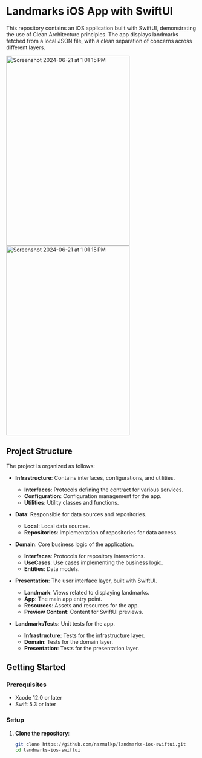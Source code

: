 # Landmarks iOS App with SwiftUI

This repository contains an iOS application built with SwiftUI, demonstrating the use of Clean Architecture principles. The app displays landmarks fetched from a local JSON file, with a clean separation of concerns across different layers.

<img width="326" height="500" alt="Screenshot 2024-06-21 at 1 01 15 PM" src="https://github.com/nazmulkp/landmarks-ios-swiftui/assets/8841075/ce49c787-45e6-4458-b905-30833b7ed385">

<img width="326" height="500" alt="Screenshot 2024-06-21 at 1 01 15 PM" src="https://github.com/nazmulkp/landmarks-ios-swiftui/assets/8841075/8b845168-e338-461d-9372-bf1b35f9bdcc">



## Project Structure

The project is organized as follows:

- **Infrastructure**: Contains interfaces, configurations, and utilities.
  - **Interfaces**: Protocols defining the contract for various services.
  - **Configuration**: Configuration management for the app.
  - **Utilities**: Utility classes and functions.

- **Data**: Responsible for data sources and repositories.
  - **Local**: Local data sources.
  - **Repositories**: Implementation of repositories for data access.

- **Domain**: Core business logic of the application.
  - **Interfaces**: Protocols for repository interactions.
  - **UseCases**: Use cases implementing the business logic.
  - **Entities**: Data models.

- **Presentation**: The user interface layer, built with SwiftUI.
  - **Landmark**: Views related to displaying landmarks.
  - **App**: The main app entry point.
  - **Resources**: Assets and resources for the app.
  - **Preview Content**: Content for SwiftUI previews.

- **LandmarksTests**: Unit tests for the app.
  - **Infrastructure**: Tests for the infrastructure layer.
  - **Domain**: Tests for the domain layer.
  - **Presentation**: Tests for the presentation layer.

## Getting Started

### Prerequisites

- Xcode 12.0 or later
- Swift 5.3 or later

### Setup

1. **Clone the repository**:
   ```sh
   git clone https://github.com/nazmulkp/landmarks-ios-swiftui.git
   cd landmarks-ios-swiftui
